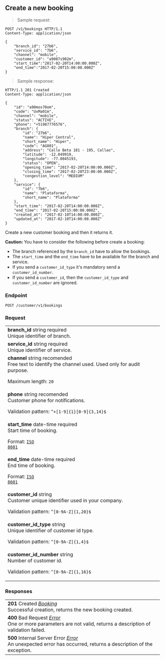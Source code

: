 
## Create a new booking

> Sample request:

```http
POST /v1/bookings HTTP/1.1
Content-Type: application/json

{
    "branch_id": "27b6",
    "service_id": "7b6",
    "channel": "mobile",
    "customer_id": "a9087s902m",
    "start_time":"2017-02-20T14:00:00.000Z",
    "end_time":"2017-02-20T15:00:00.000Z"
}
```

> Sample response:

```http
HTTP/1.1 201 Created
Content-Type: application/json

{
    "id": "a90mos70om",
    "code": "UxMa01m",
    "channel": "mobile",
    "status": "ACTIVE",
    "phone": "+51987776576",
    "branch": {
        "id": "27b6",
        "name": "Hiper Central",
        "short_name": "Hiper",
        "code": "AG001",
        "address": "Calle Beta 181 - 195, Callao",
        "latitude": -12.049919,
        "longitude": -77.0845193,
        "status": "OPEN",
        "opening_time": "2017-02-20T14:00:00.000Z",
        "closing_time": "2017-02-20T23:00:00.000Z",
        "congestion_level": "MEDIUM"
    },
    "service": {
        "id": "7b6",
        "name": "Plataforma",
        "short_name": "Plataforma"
    },
    "start_time": "2017-02-20T14:00:00.000Z",
    "end_time": "2017-02-20T15:00:00.000Z",
    "created_at": "2017-02-10T14:00:00.000Z",
    "updated_at": "2017-02-10T14:00:00.000Z"
}
```

Create a new customer booking and then it returns it.

<aside class="warning">
<strong>Caution: </strong> You have to consider the following before create a booking:
<ul>
<li>The branch referenced by the <code>branch_id</code> have to allow the bookings.</li>
<li>The <code>start_time</code> and the <code>end_time</code> have to be available for the branch and service.</li>
<li>If you send a <code>customer_id_type</code> it's mandatory send a <code>customer_id_number</code>.</li>
<li>If you send a <code>customer_id</code>, then the <code>customer_id_type</code> and  <code>customer_id_number</code> are ignored.</li>
<ul>
</aside>

### Endpoint

`POST /customer/v1/bookings`

### Request

| |
|:---|
|**branch_id** <span class="param-type">string</span> <span class="required-param">required</span> <br> Unique identifier of branch. |
|**service_id** <span class="param-type">string</span> <span class="required-param">required</span> <br> Unique identifier of service. |
|**channel** <span class="param-type">string</span> <span class="recomended-param">recomended</span><br> Free text to identify the channel used. Used only for audit purpose. <p><span class="param-condition">Maximum length:  </span>`20`</p> |
|**phone** <span class="param-type">string</span> <span class="recomended-param">recomended</span><br> Customer phone for notifications. <p><span class="param-condition">Validation pattern:  </span>`^+[1-9]{1}[0-9]{3,14}$`</p>|
|**start_time** <span class="param-type">date-time</span> <span class="required-param">required</span> <br> Start time of booking. <p><span class="param-condition">Format:  </span><code>[ISO 8601](https://en.wikipedia.org/wiki/ISO_8601)</code></p>|
|**end_time** <span class="param-type">date-time</span> <span class="required-param">required</span> <br> End time of booking. <p><span class="param-condition">Format:  </span><code>[ISO 8601](https://en.wikipedia.org/wiki/ISO_8601)</code></p> |
|**customer_id** <span class="param-type">string</span> <br> Customer unique identifier used in your company. <p><span class="param-condition">Validation pattern:  </span>`^[0-9A-Z]{1,20}$`</p> |
|**customer_id_type** <span class="param-type">string</span> <br> Unique identifier of customer id type. <p><span class="param-condition">Validation pattern:  </span>`^[0-9A-Z]{1,4}$`</p>|
|**customer_id_number** <span class="param-type">string</span>  <br> Number of customer id. <p><span class="param-condition">Validation pattern:  </span>`^[0-9A-Z]{1,16}$`</p>|

### Responses

| |
|:---|
|**201** <span class="verb-description">Created</span> *[Booking](#the-booking-object)* <br>Successful creation, returns the new booking created.|
|**400** <span class="verb-description">Bad Request</span> *[Error](#the-error-object)* <br>One or more parameters are not valid, returns a description of validation failed.  |
|**500** <span class="verb-description">Internal Server Error</span> *[Error](#the-error-object)* <br>An unexpected error has occurred, returns a description of the exception. |
